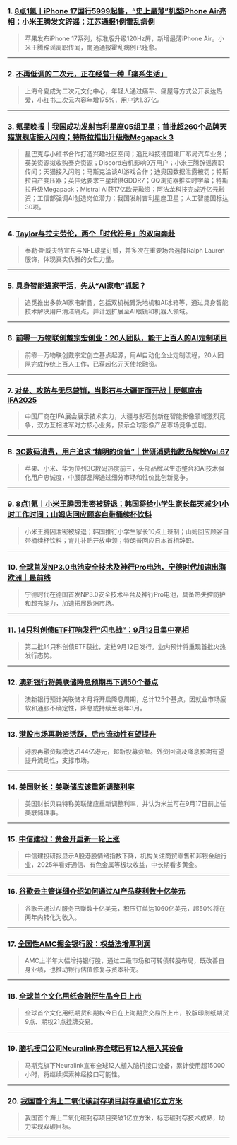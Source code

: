 ### 1. [8点1氪丨iPhone 17国行5999起售，“史上最薄”机型iPhone Air亮相；小米王腾发文辟谣；江苏通报1例霍乱病例](https://36kr.com/p/3460116125259143?f=rss)

> 苹果发布iPhone 17系列，标准版升级120Hz屏，新增最薄iPhone Air。小米王腾辟谣离职传闻，南通通报霍乱病例已痊愈。

---


### 2. [不再低调的二次元，正在经营一种「痛系生活」](https://36kr.com/p/3459481898473091?f=rss)

> 上海今夏成为二次元文化中心，年轻人通过痛车、痛屋等方式公开表达热爱，小红书二次元内容年增175%，用户达1.37亿。

---


### 3. [氪星晚报｜我国成功发射吉利星座05组卫星；首批超260个品牌天猫旗舰店接入闪购；特斯拉推出升级版Megapack 3](https://36kr.com/p/3459287797667456?f=rss)

> 星巴克与小红书合作打造兴趣社区空间；追觅科技德国建厂布局汽车业务；英美资源拟收购泰克资源；Discord宕机影响9万用户；小米王腾辟谣离职传闻；天猫接入闪购；马斯克洽谈AI游戏合作；迪奥因数据泄露被罚；特斯拉自产变压器；英伟达要求三星增供GDDR7；QQ浏览器推实时字幕；特斯拉升级Megapack；Mistral AI获17亿欧元融资；阿法龙科技完成近亿元融资；工信部强调AI创造岗位潜力；我国发射吉利星座卫星；人工智能国标达30项。

---


### 4. [Taylor与拉夫劳伦，两个「时代符号」的双向奔赴](https://36kr.com/p/3459206025631111?f=rss)

> 泰勒·斯威夫特宣布与NFL球星订婚，并多次在重要场合选择Ralph Lauren服饰，体现真实优雅的女性力量。

---


### 5. [具身智能进家干活，先从“AI家电”抓起？](https://36kr.com/p/3459028507235720?f=rss)

> 追觅推出多款AI家电新品，包括双机械臂洗地机和AI冰箱等，通过具身智能技术解决用户清洁痛点，并计划扩展至AI眼镜和机器人领域。

---


### 6. [前零一万物联创戴宗宏创业：20人团队，能干上百人的AI定制项目](https://36kr.com/p/3458998949467527?f=rss)

> 前零一万物联创戴宗宏创立基点起源，用AI自动化企业定制流程，20人团队完成传统上百人工作，已获超亿元天使轮融资。

---


### 7. [对垒、攻防与无尽营销，当影石与大疆正面开战｜硬氪直击IFA2025](https://36kr.com/p/3458876267107718?f=rss)

> 中国厂商在IFA展会展示技术实力，大疆与影石创新在智能影像领域激烈竞争，双方互相进军对方核心业务，预示全球影像产品市场竞争加剧。

---


### 8. [3C数码消费，用户追求“精明的价值”｜世研消费指数品牌榜Vol.67](https://36kr.com/p/3457721738188163?f=rss)

> 苹果、小米、华为位列3C数码热度前三，头部品牌以生态整合和AI技术强化用户忠诚度，中腰部品牌通过细分市场和性价比创新竞争。

---


### 9. [8点1氪丨小米王腾因泄密被辞退；韩国将给小学生家长每天减少1小时工作时间；山姆店回应顾客自带桶续杯饮料](https://36kr.com/p/3458722511230595?f=rss)

> 小米王腾因泄密被辞退；韩国推行小学生家长10点上班制；山姆回应顾客自带桶续杯饮料；育儿补贴开放申领；特朗普回应日本首相辞职。

---


### 10. [全球首发NP3.0电池安全技术及神行Pro电池，宁德时代加速出海欧洲｜最前线](https://36kr.com/p/3457879739094663?f=rss)

> 宁德时代在德国首发NP3.0安全技术平台及神行Pro电池，具备热失控防护和超充能力，加速拓展欧洲市场。

---


### 11. [14只科创债ETF打响发行“闪电战”：9月12日集中亮相](https://36kr.com/newsflashes/3460136493307528?f=rss)

> 第二批14只科创债ETF获批，定档9月12日发行。业内预计将重现首批火热发行态势。

---


### 12. [澳新银行将美联储降息预期再下调50个基点](https://36kr.com/newsflashes/3460135180670594?f=rss)

> 澳新银行预计美联储本月将开启降息周期，总计125个基点，因就业市场疲软和通胀不确定性，降息或持续至明年3月。

---


### 13. [港股市场再融资活跃，后市流动性有望提升](https://36kr.com/newsflashes/3460132118599049?f=rss)

> 港股再融资规模达2144亿港元，超新股募资额。外资回流及降息预期有望提升流动性，支撑市场。

---


### 14. [美国财长：美联储应该重新调整利率](https://36kr.com/newsflashes/3460130768443014?f=rss)

> 美国财长贝森特称美联储应重新调整利率，并认为米兰可在9月17日前上任美联储理事。

---


### 15. [中信建投：黄金开启新一轮上涨](https://36kr.com/newsflashes/3460130397099654?f=rss)

> 中信建投研报显示A股港股情绪指数下降，机构关注商贸零售和非银金融行业，2025年看好通信、有色金属等板块收益，中长期看多黄金。

---


### 16. [谷歌云主管详细介绍如何通过AI产品获利数十亿美元](https://36kr.com/newsflashes/3460113796781704?f=rss)

> 谷歌云通过AI服务已赚数十亿美元，积压订单达1060亿美元，超50%将在两年内转化为收入。

---


### 17. [全国性AMC掘金银行股：权益法增厚利润](https://36kr.com/newsflashes/3460112417330825?f=rss)

> AMC上半年大幅增持银行股，通过二级市场和可转债转股布局，既改善自身业绩，也推动银行估值修复与资本补充。

---


### 18. [全球首个文化用纸金融衍生品今日上市](https://36kr.com/newsflashes/3460139266921865?f=rss)

> 全球首个文化用纸期货和期权今日在上海期货交易所上市，胶版印刷纸期货9点、期权21点挂牌交易。

---


### 19. [脑机接口公司Neuralink称全球已有12人植入其设备](https://36kr.com/newsflashes/3460112023344771?f=rss)

> 马斯克旗下Neuralink宣布全球12人植入脑机接口设备，累计使用超15000小时，将继续探索神经接口可能性。

---


### 20. [我国首个海上二氧化碳封存项目封存量破1亿立方米](https://36kr.com/newsflashes/3460111493060224?f=rss)

> 我国首个海上二氧化碳封存项目突破1亿立方米，标志碳封存技术成熟，助力实现双碳目标。

---

